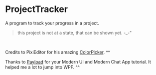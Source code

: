 # ProjectTracker
A program to track your progress in a project.

> this project is not at a state, that can be shown yet. -_-"

​

Credits to PixiEditor for his amazing [ColorPicker](https://github.com/PixiEditor/ColorPicker). ^^

Thanks to [Payload](https://www.youtube.com/channel/UCOoKt2u-bE1NuELXSFaEdUw/featured) for your Modern UI and Modern Chat App tutorial. 
It helped me a lot to jump into WPF. ^^
